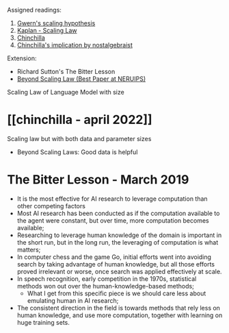 Assigned readings:
1. [Gwern's scaling hypothesis](https://www.gwern.net/Scaling-hypothesis)
2. [Kaplan - Scaling Law](https://arxiv.org/pdf/2001.08361.pdf)
3. [Chinchilla](https://arxiv.org/pdf/2203.15556.pdf)
4. [Chinchilla's implication by nostalgebraist](https://www.lesswrong.com/posts/6Fpvch8RR29qLEWNH/chinchilla-s-wild-implications)

Extension:
- Richard Sutton's The Bitter Lesson
- [Beyond Scaling Law (Best Paper at NERUIPS)](https://arxiv.org/pdf/2206.14486.pdf)


Scaling Law of Language Model with size
# [[chinchilla - april 2022]]
Scaling law but with both data and parameter sizes
- Beyond Scaling Laws: Good data is helpful

# The Bitter Lesson - March 2019
- It is the most effective for AI research to leverage computation than other competing factors
- Most AI research has been conducted as if the computation available to the agent were constant, but over time, more computation becomes available;
- Researching to leverage human knowledge of the domain is important in the short run, but in the long run, the leveraging of computation is what matters;
- In computer chess and the game Go, initial efforts went into avoiding search by taking advantage of human knowledge, but all those efforts proved irrelevant or worse, once search was applied effectively at scale.
- In speech recognition, early competition in the 1970s, statistical methods won out over the human-knowledge-based methods;
	- What I get from this specific piece is we should care less about emulating human in AI research;
- The consistent direction in the field is towards methods that rely less on human knowledge, and use more computation, together with learning on huge training sets.
